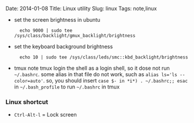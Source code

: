 Date: 2014-01-08
Title: Linux utility
Slug: linux 
Tags: note,linux 


- set the screen brightness in ubuntu

		echo 9000 | sudo tee /sys/class/backlight/gmux_backlight/brightness

- set the keyboard background brightness

		echo 10 | sudo tee /sys/class/leds/smc::kbd_backlight/brightness

- tmux note
  tmux login the shell as a login shell, so it dose not run `~/.bashrc`. some alias in that file do not work, such as `alias ls='ls --color=auto'`. so, you should insert `case $- in *i*) . ~/.bashrc;; esac` in `~/.bash_profile` to run `~/.bashrc` in tmux


### Linux shortcut
- `Ctrl-Alt-l` = Lock screen
